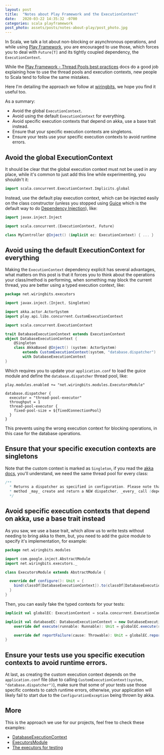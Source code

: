 ```yaml
---
layout: post
title:  "Notes about Play Framework and the ExecutionContext"
date:   2020-03-22 14:35:32 -0700
categories: scala playframework
post_photo: assets/posts/notes-about-play/post_photo.jpg
---
```


In Scala, we talk a lot about non-blocking or asynchronous operations, and while using [Play Framework](https://www.playframework.com), you are encouraged to use those, which forces you to deal with `Future[T]` and its tightly coupled dependency, the `ExecutionContext`.

While the [Play Framework - Thread Pools best practices](https://www.playframework.com/documentation/2.8.x/ThreadPools#Best-practices) docs do a good job explaining how to use the thread pools and execution contexts, new people to Scala tend to follow the same mistakes.

Here I'm detailing the approach we follow at [wiringbits](https://wiringbits.net), we hope you find it useful too.

As a summary:
- Avoid the global `ExecutionContext`.
- Avoid using the default `ExecutionContext` for everything.
- Avoid specific execution contexts that depend on akka, use a base trait instead.
- Ensure that your specific execution contexts are singletons.
- Ensure your tests use your specific execution contexts to avoid runtime errors.


## Avoid the global ExecutionContext
It should be clear that the global execution context must not be used in any place, while it's common to just add this line while experimenting, you shouldn't it:

```scala
import scala.concurrent.ExecutionContext.Implicits.global
```

Instead, use the default play execution context, which can be injected easily on the class constructor (unless you stopped using [Guice](https://github.com/google/guice) which is the default way to do [Dependency Injection](https://www.playframework.com/documentation/2.8.x/ScalaDependencyInjection)), like:

```scala
import javax.inject.Inject

import scala.concurrent.{ExecutionContext, Future}

class MyController @Inject() (implicit ec: ExecutionContext) { ... }
```


## Avoid using the default ExecutionContext for everything

Making the `ExecutionContext` dependency explicit has several advantages, what matters on this post is that it forces you to think about the operations your class/method is performing, when something may block the current thread, you are better using a typed execution context, like:

```scala
package net.wiringbits.executors

import javax.inject.{Inject, Singleton}

import akka.actor.ActorSystem
import play.api.libs.concurrent.CustomExecutionContext

import scala.concurrent.ExecutionContext

trait DatabaseExecutionContext extends ExecutionContext
object DatabaseExecutionContext {
    @Singleton
    class AkkaBased @Inject() (system: ActorSystem)
        extends CustomExecutionContext(system, "database.dispatcher")
        with DatabaseExecutionContext
}
```

Which requires you to update your `application.conf` to load the guice module and define the `database.dispatcher` thread pool, like:
```
play.modules.enabled += "net.wiringbits.modules.ExecutorsModule"

database.dispatcher {
  executor = "thread-pool-executor"
  throughput = 1
  thread-pool-executor {
    fixed-pool-size = ${fixedConnectionPool}
  }
}
```

This prevents using the wrong execution context for blocking operations, in this case for the database operations.

## Ensure that your specific execution contexts are singletons
Note that the custom context is marked as `Singleton`, if you read the [akka docs](https://github.com/akka/akka/blob/master/akka-actor/src/main/scala/akka/dispatch/Dispatchers.scala#L109), you'll understand, we need the same thread pool for every class:
```scala
/**
  * Returns a dispatcher as specified in configuration. Please note that this
  * method _may_ create and return a NEW dispatcher, _every_ call (depending on the `MessageDispatcherConfigurator`dispatcher config the id points to).
  */
```


## Avoid specific execution contexts that depend on akka, use a base trait instead
As you saw, we use a base trait, which allow us to write tests without needing to bring akka to them, but, you need to add the guice module to specify it's implementation, for example:
```scala
package net.wiringbits.modules

import com.google.inject.AbstractModule
import net.wiringbits.executors._

class ExecutorsModule extends AbstractModule {

  override def configure(): Unit = {
    bind(classOf[DatabaseExecutionContext]).to(classOf[DatabaseExecutionContext.AkkaBased]).asEagerSingleton()
  }
}
```

Then, you can easily fake the typed contexts for your tests:
```scala
implicit val globalEC: ExecutionContext = scala.concurrent.ExecutionContext.global

implicit val databaseEC: DatabaseExecutionContext = new DatabaseExecutionContext {
    override def execute(runnable: Runnable): Unit = globalEC.execute(runnable)

    override def reportFailure(cause: Throwable): Unit = globalEC.reportFailure(cause)
}
```


## Ensure your tests use you specific execution contexts to avoid runtime errors.
At last, as creating the custom execution context depends on the `application.conf` file (due to calling `CustomExecutionContext(system, "database.dispatcher")`), make sure that some of your tests use those specific contexts to catch runtime errors, otherwise, your application will likely fail to start due to the `ConfigurationException` being thrown by akka.


## More
This is the approach we use for our projects, feel free to check these examples:
- [DatabaseExecutionContext](https://github.com/X9Developers/block-explorer/blob/develop/server/app/com/xsn/explorer/executors/DatabaseExecutionContext.scala)
- [ExecutorsModule](https://github.com/X9Developers/block-explorer/blob/develop/server/app/com/xsn/explorer/modules/ExecutorsModule.scala)
- [The executors for testing](https://github.com/X9Developers/block-explorer/blob/develop/server/test/com/xsn/explorer/helpers/Executors.scala)
